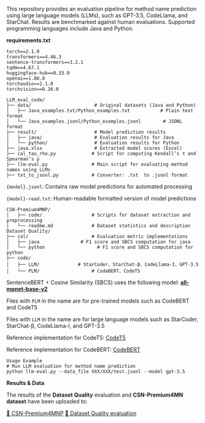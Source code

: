 This repository provides an evaluation pipeline for method name prediction using large language models (LLMs), such as GPT-3.5, CodeLlama, and StarChat. Results are benchmarked against human evaluations. Supported programming languages include Java and Python.

**requirements.txt**

```
torch==2.1.0
transformers==4.46.3
sentence-transformers==3.2.1
tqdm==4.67.1
huggingface-hub==0.33.0
openai==1.88.0
torchaudio==2.1.0
torchvision==0.16.0
```

```
LLM_eval_code/
├── data/                       # Original datasets (Java and Python)
│   ├── Java_examples.txt/Python_examples.txt           # Plain text format
│   └── Java_examples.jsonl/Python_examples.jsonl        # JSONL format
├── result/                     # Model prediction results
│   ├── java/                   # Evaluation results for Java
│   └── python/                 # Evaluation results for Python
├── java.xlsx                   # Extracted model scores (Excel)
├── cal_tau_rho.py             # Script for computing Kendall’s τ and Spearman’s ρ
├── llm-eval.py                # Main script for evaluating method names using LLMs
├── txt_to_jsonl.py            # Converter: .txt  to .jsonl format
```

`{model}.jsonl`: Contains raw model predictions for automated processing

`{model}-read.txt`: Human-readable formatted version of model predictions

```
CSN-Premium4MNP/
│   ├── code/                  # Scripts for dataset extraction and preprocessing
│   └── readme.md              # Dataset statistics and description
Dataset Quality/
├── cal/                       # Evaluation metric implementations
│   ├── java               # F1 score and SBCS computation for java
│   └── python                   # F1 score and SBCS computation for python
├── code/
│   ├── LLM/              # StarCoder、StarChat-β、CodeLlama-I、GPT-3.5
│   └── PLM/                   # CodeBERT、CodeT5
```

SentenceBERT + Cosine Similarity (SBCS) uses the following model: [**all-mpnet-base-v2**](https://huggingface.co/sentence-transformers/all-mpnet-base-v2)

Files with `PLM` in the name are for pre-trained models such as CodeBERT and CodeT5

Files with `LLM` in the name are for large language models such as StarCoder, StarChat-β, CodeLlama-I, and GPT-3.5

Reference implementation for CodeT5: [CodeT5](https://github.com/salesforce/CodeT5/tree/main/CodeT5)

Reference implementation for CodeBERT: [CodeBERT](https://github.com/microsoft/CodeBERT/tree/master/CodeBERT/code2nl)

```
Usage Example
# Run LLM evaluation for method name prediction
python llm-eval.py --data_file XXX/XXX/test.jsonl --model gpt-3.5
```

**Results & Data**

The results of the **Dataset Quality** evaluation and  **CSN-Premium4MN dataset** have been uploaded to:

[📂 CSN-Premium4MNP](https://drive.google.com/drive/folders/1HEt58MW8tvJrwLvgDQ4Cx6BW9kQuHWj2)
[📂 Dataset Quality evaluation](https://drive.google.com/drive/folders/12uZTmvSVSQ19dRysaANY32bgTJ3yt6OA)

